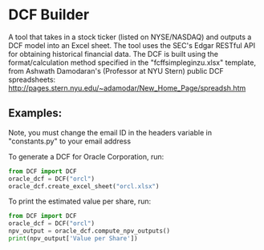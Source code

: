 # DCF Builder
A tool that takes in a stock ticker (listed on NYSE/NASDAQ) and outputs a DCF model into an Excel sheet. The tool uses the SEC's Edgar RESTful API for obtaining historical financial data. The DCF is built using the format/calculation method specified in the "fcffsimpleginzu.xlsx" template, from Ashwath Damodaran's (Professor at NYU Stern) public DCF spreadsheets: http://pages.stern.nyu.edu/~adamodar/New_Home_Page/spreadsh.htm 

## Examples: 
Note, you must change the email ID in the headers variable in "constants.py" to your email address

To generate a DCF for Oracle Corporation, run: 

```python
from DCF import DCF
oracle_dcf = DCF("orcl")
oracle_dcf.create_excel_sheet("orcl.xlsx")
```

To print the estimated value per share, run: 

```python
from DCF import DCF
oracle_dcf = DCF("orcl")
npv_output = oracle_dcf.compute_npv_outputs()
print(npv_output['Value per Share'])
```
